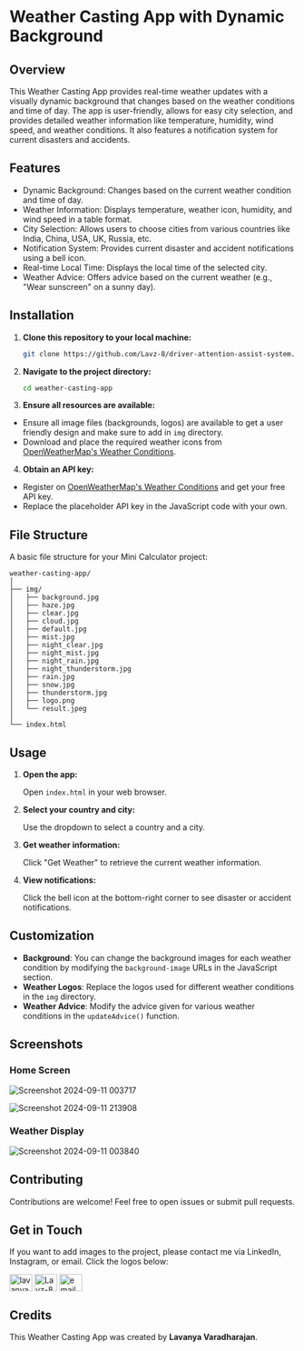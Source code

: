 # Weather Casting App with Dynamic Background

## Overview
This Weather Casting App provides real-time weather updates with a visually dynamic background that changes based on the weather conditions and time of day. The app is user-friendly, allows for easy city selection, and provides detailed weather information like temperature, humidity, wind speed, and weather conditions. It also features a notification system for current disasters and accidents.

## Features
- Dynamic Background: Changes based on the current weather condition and time of day.
- Weather Information: Displays temperature, weather icon, humidity, and wind speed in a table format.
- City Selection: Allows users to choose cities from various countries like India, China, USA, UK, Russia, etc.
- Notification System: Provides current disaster and accident notifications using a bell icon.
- Real-time Local Time: Displays the local time of the selected city.
- Weather Advice: Offers advice based on the current weather (e.g., "Wear sunscreen" on a sunny day).

## Installation
1. **Clone this repository to your local machine:**

    ```bash
    git clone https://github.com/Lavz-8/driver-attention-assist-system.git
    ```

2. **Navigate to the project directory:**

    ```bash
    cd weather-casting-app
    ```

3. **Ensure all resources are available:**
- Ensure all image files (backgrounds, logos) are available to get a user friendly design and make sure to add in `img` directory.
- Download and place the required weather icons from [OpenWeatherMap's Weather Conditions](https://openweathermap.org/weather-conditions).
  
4. **Obtain an API key:**
- Register on [OpenWeatherMap's Weather Conditions](https://openweathermap.org/weather-conditions) and get your free API key.
- Replace the placeholder API key in the JavaScript code with your own.


## File Structure

A basic file structure for your Mini Calculator project:

```
weather-casting-app/
│
├── img/
│   ├── background.jpg
│   ├── haze.jpg
│   ├── clear.jpg
│   ├── cloud.jpg
│   ├── default.jpg
│   ├── mist.jpg
│   ├── night_clear.jpg
│   ├── night_mist.jpg
│   ├── night_rain.jpg
│   ├── night_thunderstorm.jpg
│   ├── rain.jpg
│   ├── snow.jpg
│   ├── thunderstorm.jpg
│   ├── logo.png
│   └── result.jpeg
│
└── index.html
```

## Usage

1. **Open the app:**

    Open `index.html` in your web browser.

2. **Select your country and city:**

    Use the dropdown to select a country and a city.

3. **Get weather information:**

    Click "Get Weather" to retrieve the current weather information.

4. **View notifications:**

    Click the bell icon at the bottom-right corner to see disaster or accident notifications.

## Customization

- **Background**: You can change the background images for each weather condition by modifying the `background-image` URLs in the JavaScript section.
- **Weather Logos**: Replace the logos used for different weather conditions in the `img` directory.
- **Weather Advice**: Modify the advice given for various weather conditions in the `updateAdvice()` function.

## Screenshots

### Home Screen
![Screenshot 2024-09-11 003717](https://github.com/user-attachments/assets/06d01464-7cb4-48f0-b6fe-9de64565e6d5)

![Screenshot 2024-09-11 213908](https://github.com/user-attachments/assets/7113982a-2412-40ba-b1f7-a3b7e2c3e433)

### Weather Display
![Screenshot 2024-09-11 003840](https://github.com/user-attachments/assets/72f4681c-6eeb-4e00-a52f-0b2131241f2e)


## Contributing

Contributions are welcome! Feel free to open issues or submit pull requests.

## Get in Touch

If you want to add images to the project, please contact me via LinkedIn, Instagram, or email. Click the logos below:

<p align="left">
  <a href="https://linkedin.com/in/lavanya-varadharajan" target="blank"><img align="center" src="https://raw.githubusercontent.com/rahuldkjain/github-profile-readme-generator/master/src/images/icons/Social/linked-in-alt.svg" alt="lavanya-varadharajan" height="30" width="40" /></a>
  <a href="https://www.instagram.com/essence_of_lavanya/" target="blank"><img align="center" src="https://raw.githubusercontent.com/rahuldkjain/github-profile-readme-generator/master/src/images/icons/Social/instagram.svg" alt="Lavz-8" height="30" width="40" /></a>
  <a href="mailto:lavanyavaradharajanmy8@gmail.com" target="blank"><img align="center" src="https://upload.wikimedia.org/wikipedia/commons/4/4e/Gmail_Icon.png" alt="email" height="30" width="40" /></a>
</p>

## Credits

This Weather Casting App was created by **Lavanya Varadharajan**.
